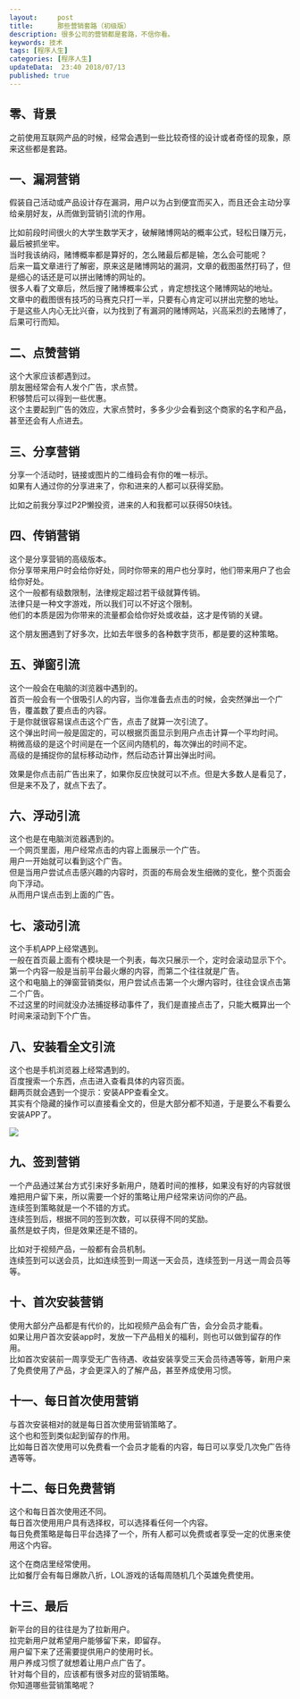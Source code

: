 ```yaml
---   
layout:     post  
title:      那些营销套路（初级版）
description: 很多公司的营销都是套路，不信你看。      
keywords: 技术 
tags: [程序人生]  
categories: [程序人生]  
updateData:  23:40 2018/07/13   
published: true   
---  
```



## 零、背景


之前使用互联网产品的时候，经常会遇到一些比较奇怪的设计或者奇怪的现象，原来这些都是套路。  


## 一、漏洞营销 

假装自己活动或产品设计存在漏洞，用户以为占到便宜而买入，而且还会主动分享给亲朋好友，从而做到营销引流的作用。  


比如前段时间很火的大学生数学天才，破解赌博网站的概率公式，轻松日赚万元，最后被抓坐牢。  
当时我该纳闷，赌博概率都是算好的，怎么赌最后都是输，怎么会可能呢？  
后来一篇文章进行了解密，原来这是赌博网站的漏洞，文章的截图虽然打码了，但是细心的话还是可以拼出赌博的网址的。  
很多人看了文章后，然后搜了赌博概率公式 ，肯定想找这个赌博网站的地址。  
文章中的截图很有技巧的马赛克只打一半，只要有心肯定可以拼出完整的地址。  
于是这些人内心无比兴奋，以为找到了有漏洞的赌博网站，兴高采烈的去赌博了，后果可行而知。  


## 二、点赞营销

这个大家应该都遇到过。  
朋友圈经常会有人发个广告，求点赞。  
积够赞后可以得到一些优惠。  
这个主要起到广告的效应，大家点赞时，多多少少会看到这个商家的名字和产品，甚至还会有人点进去。  


## 三、分享营销  

分享一个活动时，链接或图片的二维码会有你的唯一标示。  
如果有人通过你的分享进来了，你和进来的人都可以获得奖励。  


比如之前我分享过P2P懒投资，进来的人和我都可以获得50块钱。  


## 四、传销营销  

这个是分享营销的高级版本。  
你分享带来用户时会给你好处，同时你带来的用户也分享时，他们带来用户了也会给你好处。  
这个一般都有级数限制，法律规定超过若干级就算传销。  
法律只是一种文字游戏，所以我们可以不好这个限制。  
他们的本质是因为你带来的流量都会给你好处或收益，这才是传销的关键。  


这个朋友圈遇到了好多次，比如去年很多的各种数字货币，都是要的这种策略。  

## 五、弹窗引流 

这个一般会在电脑的浏览器中遇到的。  
首页一般会有一个很吸引人的内容，当你准备去点击的时候，会突然弹出一个广告，覆盖数了要点击的内容。  
于是你就很容易误点击这个广告，点击了就算一次引流了。  
这个弹出时间一般是固定的，可以根据页面显示到用户点击计算一个平均时间。  
稍微高级的是这个时间是在一个区间内随机的，每次弹出的时间不定。  
高级的是捕捉你的鼠标移动动作，然后动态计算出弹出时间。  

效果是你点击前广告出来了，如果你反应快就可以不点。但是大多数人是看见了，但是来不及了，就点下去了。  


## 六、浮动引流 

这个也是在电脑浏览器遇到的。  
一个网页里面，用户经常点击的内容上面展示一个广告。  
用户一开始就可以看到这个广告。  
但是当用户尝试点击感兴趣的内容时，页面的布局会发生细微的变化，整个页面会向下浮动。  
从而用户误点击到上面的广告。  


## 七、滚动引流

这个手机APP上经常遇到。  
一般在首页最上面有个模块是一个列表，每次只展示一个，定时会滚动显示下个。  
第一个内容一般是当前平台最火爆的内容，而第二个往往就是广告。  
这个和电脑上的弹窗营销类似，用户尝试点击第一个火爆内容时，往往会误点击第二个广告。  
不过这里的时间就没办法捕捉移动事件了，我们是直接点击了，只能大概算出一个时间来滚动到下个广告。  


## 八、安装看全文引流

这个也是手机浏览器上经常遇到的。  
百度搜索一个东西，点击进入查看具体的内容页面。  
翻两页就会遇到一个提示：安装APP查看全文。  
其实有个隐藏的操作可以直接看全文的，但是大部分都不知道，于是要么不看要么安装APP了。  


![](/images/2018/07/20180713233637.jpg) 


## 九、签到营销 

一个产品通过某台方式引来好多新用户，随着时间的推移，如果没有好的内容就很难把用户留下来，所以需要一个好的策略让用户经常来访问你的产品。  
连续签到策略就是一个不错的方式。  
连续签到后，根据不同的签到次数，可以获得不同的奖励。  
虽然是蚊子肉，但是效果还是不错的。  


比如对于视频产品，一般都有会员机制。  
连续签到可以送会员，比如连续签到一周送一天会员，连续签到一月送一周会员等等。  


## 十、首次安装营销


使用大部分产品都是有代价的，比如视频产品会有广告，会分会员才能看。  
如果让用户首次安装app时，发放一下产品相关的福利，则也可以做到留存的作用。  
比如首次安装前一周享受无广告待遇、收益安装享受三天会员待遇等等，新用户来了免费使用了产品，才会更深入的了解产品，甚至养成使用习惯。  


## 十一、每日首次使用营销


与首次安装相对的就是每日首次使用营销策略了。  
这个也和签到类似起到留存的作用。  
比如每日首次使用可以免费看一个会员才能看的内容，每日可以享受几次免广告待遇等等。  


## 十二、每日免费营销

这个和每日首次使用还不同。  
每日首次使用用户具有选择权，可以选择看任何一个内容。  
每日免费策略是每日平台选择了一个，所有人都可以免费或者享受一定的优惠来使用这个内容。  


这个在商店里经常使用。  
比如餐厅会有每日爆款八折，LOL游戏的话每周随机几个英雄免费使用。  


## 十三、最后  

  
新平台的目的往往是为了拉新用户。  
拉完新用户就希望用户能够留下来，即留存。  
用户留下来了还需要提供用户的使用时长。  
用户养成习惯了就想着让用户点广告了。  
针对每个目的，应该都有很多对应的营销策略。  
你知道哪些营销策略呢？   
  
